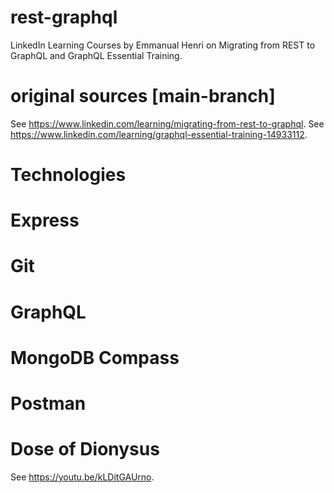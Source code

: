 # rest-graphql
LinkedIn Learning Courses by Emmanual Henri on Migrating from REST to GraphQL and GraphQL Essential Training.

# original sources [main-branch]
  See <https://www.linkedin.com/learning/migrating-from-rest-to-graphql>.
  See <https://www.linkedin.com/learning/graphql-essential-training-14933112>.

# Technologies
  # Express
  # Git
  # GraphQL
  # MongoDB Compass
  # Postman


# Dose of Dionysus
See <https://youtu.be/kLDitGAUrno>.
